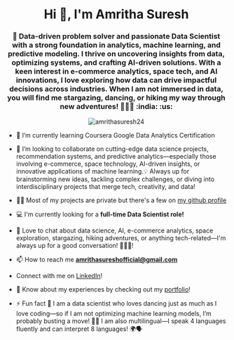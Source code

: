 <h1 align="center">Hi 👋, I'm Amritha Suresh</h1>
<h3 align="center">🚀 Data-driven problem solver and passionate Data Scientist with a strong foundation in analytics, machine learning, and predictive modeling. I thrive on uncovering insights from data, optimizing systems, and crafting AI-driven solutions. With a keen interest in e-commerce analytics, space tech, and AI innovations, I love exploring how data can drive impactful decisions across industries. When I am not immersed in data, you will find me stargazing, dancing, or hiking my way through new adventures! 🌌💃🌿 :india: :us:</h3>

<p align="center"> <img src="https://komarev.com/ghpvc/?username=amrithasuresh24&label=Profile%20Views&color=blueviolet&style=for-the-badge" alt="amrithasuresh24" /> </p>

- 🌱 I’m currently learning Coursera Google Data Analytics Certification 

- 👯 I’m looking to collaborate on cutting-edge data science projects, recommendation systems, and predictive analytics—especially those involving e-commerce, space technology, AI-driven insights, or innovative applications of machine learning.💡 Always up for brainstorming new ideas, tackling complex challenges, or diving into interdisciplinary projects that merge tech, creativity, and data!  

- 👨‍💻 Most of my projects are private but there's a few on [my github profile](https://github.com/amrithasuresh24)

- 💻 I'm currently looking for a **full-time Data Scientist role!**

- 💬 Love to chat about data science, AI, e-commerce analytics, space exploration, stargazing, hiking adventures, or anything tech-related—I'm always up for a good conversation! 🚀✨🌿!

- 📫 How to reach me **amrithasureshofficial@gmail.com**
- Connect with me on [LinkedIn](https://www.linkedin.com/in/amrithasuresh/)!

- 📄 Know about my experiences by checking out my [portfolio](https://amrithasureshoffic.wixsite.com/amrithasuresh)!

- ⚡ Fun fact 🎉 I am a data scientist who loves dancing just as much as I love coding—so if I am not optimizing machine learning models, I’m probably busting a move! 💃✨ I am also multilingual—I speak 4 languages fluently and can interpret 8 languages! 🌍🗣️

